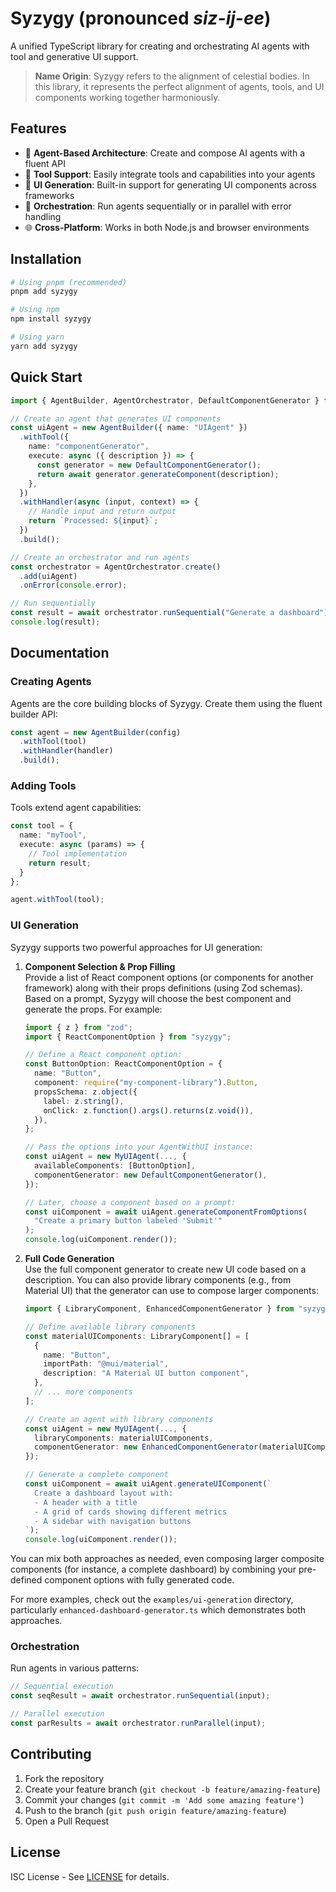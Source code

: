 # Syzygy (pronounced *siz-ij-ee*)

A unified TypeScript library for creating and orchestrating AI agents with tool and generative UI support.

> **Name Origin**: Syzygy refers to the alignment of celestial bodies. In this library, it represents the perfect alignment of agents, tools, and UI components working together harmoniously.

## Features

- 🤖 **Agent-Based Architecture**: Create and compose AI agents with a fluent API
- 🔧 **Tool Support**: Easily integrate tools and capabilities into your agents
- 🎨 **UI Generation**: Built-in support for generating UI components across frameworks
- 🔄 **Orchestration**: Run agents sequentially or in parallel with error handling
- 🌐 **Cross-Platform**: Works in both Node.js and browser environments

## Installation

```bash
# Using pnpm (recommended)
pnpm add syzygy

# Using npm
npm install syzygy

# Using yarn
yarn add syzygy
```

## Quick Start

```typescript
import { AgentBuilder, AgentOrchestrator, DefaultComponentGenerator } from 'syzygy';

// Create an agent that generates UI components
const uiAgent = new AgentBuilder({ name: "UIAgent" })
  .withTool({
    name: "componentGenerator",
    execute: async ({ description }) => {
      const generator = new DefaultComponentGenerator();
      return await generator.generateComponent(description);
    },
  })
  .withHandler(async (input, context) => {
    // Handle input and return output
    return `Processed: ${input}`;
  })
  .build();

// Create an orchestrator and run agents
const orchestrator = AgentOrchestrator.create()
  .add(uiAgent)
  .onError(console.error);

// Run sequentially
const result = await orchestrator.runSequential("Generate a dashboard");
console.log(result);
```

## Documentation

### Creating Agents

Agents are the core building blocks of Syzygy. Create them using the fluent builder API:

```typescript
const agent = new AgentBuilder(config)
  .withTool(tool)
  .withHandler(handler)
  .build();
```

### Adding Tools

Tools extend agent capabilities:

```typescript
const tool = {
  name: "myTool",
  execute: async (params) => {
    // Tool implementation
    return result;
  }
};

agent.withTool(tool);
```

### UI Generation

Syzygy supports two powerful approaches for UI generation:

1. **Component Selection & Prop Filling**  
   Provide a list of React component options (or components for another framework) along with their props definitions (using Zod schemas). Based on a prompt, Syzygy will choose the best component and generate the props. For example:

   ```typescript
   import { z } from "zod";
   import { ReactComponentOption } from "syzygy";

   // Define a React component option:
   const ButtonOption: ReactComponentOption = {
     name: "Button",
     component: require("my-component-library").Button,
     propsSchema: z.object({
       label: z.string(),
       onClick: z.function().args().returns(z.void()),
     }),
   };

   // Pass the options into your AgentWithUI instance:
   const uiAgent = new MyUIAgent(..., {
     availableComponents: [ButtonOption],
     componentGenerator: new DefaultComponentGenerator(),
   });

   // Later, choose a component based on a prompt:
   const uiComponent = await uiAgent.generateComponentFromOptions(
     "Create a primary button labeled 'Submit'"
   );
   console.log(uiComponent.render());
   ```

2. **Full Code Generation**  
   Use the full component generator to create new UI code based on a description. You can also provide library components (e.g., from Material UI) that the generator can use to compose larger components:

   ```typescript
   import { LibraryComponent, EnhancedComponentGenerator } from "syzygy";

   // Define available library components
   const materialUIComponents: LibraryComponent[] = [
     {
       name: "Button",
       importPath: "@mui/material",
       description: "A Material UI button component",
     },
     // ... more components
   ];

   // Create an agent with library components
   const uiAgent = new MyUIAgent(..., {
     libraryComponents: materialUIComponents,
     componentGenerator: new EnhancedComponentGenerator(materialUIComponents),
   });

   // Generate a complete component
   const uiComponent = await uiAgent.generateUIComponent(`
     Create a dashboard layout with:
     - A header with a title
     - A grid of cards showing different metrics
     - A sidebar with navigation buttons
   `);
   console.log(uiComponent.render());
   ```

You can mix both approaches as needed, even composing larger composite components (for instance, a complete dashboard) by combining your pre-defined component options with fully generated code.

For more examples, check out the `examples/ui-generation` directory, particularly `enhanced-dashboard-generator.ts` which demonstrates both approaches.

### Orchestration

Run agents in various patterns:

```typescript
// Sequential execution
const seqResult = await orchestrator.runSequential(input);

// Parallel execution
const parResults = await orchestrator.runParallel(input);
```

## Contributing

1. Fork the repository
2. Create your feature branch (`git checkout -b feature/amazing-feature`)
3. Commit your changes (`git commit -m 'Add some amazing feature'`)
4. Push to the branch (`git push origin feature/amazing-feature`)
5. Open a Pull Request

## License

ISC License - See [LICENSE](LICENSE) for details. 